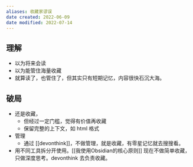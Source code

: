 ```yaml
---
aliases: 收藏家谬误
date created: 2022-06-09
date modified: 2022-07-14
---
```


## 理解

- 以为将来会读
- 以为能管住海量收藏
- 就算读了，也管住了，但其实只有短期记忆，内容很快石沉大海。

## 破局

- 还是收藏，
	- 但经过一定门槛，觉得有价值再收藏
	- 保留完整的上下文，如 html 格式
- 管理
	- 通过 [[devonthink]]，不做管理，就是收藏，有零星记忆就去搜搜看。
- 用不同工具拆分开使用。[[我使用Obsidian的核心原则]] 现在不做简单收藏，只做深度思考。devonthink 去负责收藏。
